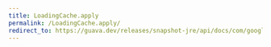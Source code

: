 ```yaml
---
title: LoadingCache.apply
permalink: /LoadingCache.apply/
redirect_to: https://guava.dev/releases/snapshot-jre/api/docs/com/google/common/cache/LoadingCache.html#apply-K-
---
```

